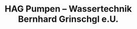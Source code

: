 ---
title: "HAG Pumpen – Wassertechnik Bernhard Grinschgl e.U."
url: /preding/hag-pumpen-wassertechnik-bernhard-grinschgl-e-u/
shop: Allgemein
---